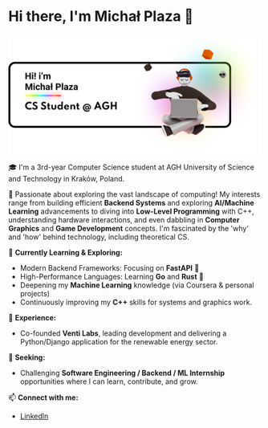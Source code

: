 # Hi there, I'm Michał Plaza 👋

![Your Banner Image Here - Optional](banner.png)

🎓 I'm a 3rd-year Computer Science student at AGH University of Science and Technology in Kraków, Poland.

🚀 Passionate about exploring the vast landscape of computing! My interests range from building efficient **Backend Systems** and exploring **AI/Machine Learning** advancements to diving into **Low-Level Programming** with C++, understanding hardware interactions, and even dabbling in **Computer Graphics** and **Game Development** concepts. I'm fascinated by the 'why' and 'how' behind technology, including theoretical CS.

🌱 **Currently Learning & Exploring:**
*   Modern Backend Frameworks: Focusing on **FastAPI** 🐍
*   High-Performance Languages: Learning **Go** and **Rust** 🦀
*   Deepening my **Machine Learning** knowledge (via Coursera & personal projects)
*   Continuously improving my **C++** skills for systems and graphics work.

💼 **Experience:**
*   Co-founded **Venti Labs**, leading development and delivering a Python/Django application for the renewable energy sector.

🔭 **Seeking:**
*   Challenging **Software Engineering / Backend / ML Internship** opportunities where I can learn, contribute, and grow.

📫 **Connect with me:**
*   [LinkedIn](https://www.linkedin.com/in/michal-plaza/)

<!-- Optional: Add GitHub Stats, Top Languages, etc. -->
